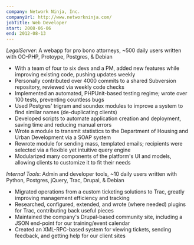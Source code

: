 ```yaml
---
company: Network Ninja, Inc.
companyUrl: http://www.networkninja.com/
jobTitle: Web Developer
start: 2008-06-06
end: 2012-08-13
---
```

*LegalServer*: A webapp for pro bono attorneys, ~500 daily users written with
OO-PHP, Protoype, Postgres, & Debian

* With a team of four to six devs and a PM, added new features while improving
  existing code, pushing updates weekly
* Personally contributed over 4000 commits to a shared Subversion repository,
  reviewed via weekly code checks
* Implemented an automated, PHPUnit-based testing regime; wrote over 100
  tests, preventing countless bugs
* Used Postgres' trigram and soundex modules to improve a system to find
  similar names (de-duplicating clients)
* Developed scripts to automate application creation and deployment, saving
  time and reducing manual errors
* Wrote a module to transmit statistics to the Department of Housing and Urban
  Development via a SOAP system
* Rewrote module for sending mass, templated emails; recipients were selected
  via a flexible yet intuitive query engine
* Modularized many components of the platform's UI and models, allowing
  clients to customize it to fit their needs

*Internal Tools*: Admin and developer tools, ~10 daily users written with
Python, Postgres, jQuery, Trac, Drupal, & Debian

* Migrated operations from a custom ticketing solutions to Trac, greatly
  improving management efficiency and tracking
* Researched, configured, extended, and wrote (where needed) plugins for Trac,
  contributing back useful pieces
* Maintained the company's Drupal-based community site, including a JSON
  end-point for our training/event calendar
* Created an XML-RPC-based system for viewing tickets, sending feedback, and
  getting help for our client sites
